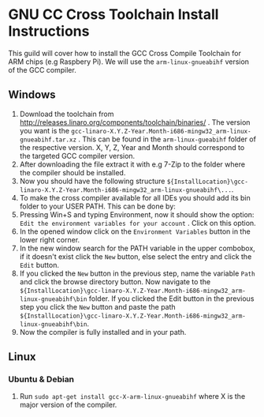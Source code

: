 # GNU CC Cross Toolchain Install Instructions

This guild will cover how to install the GCC Cross Compile Toolchain for ARM chips (e.g Raspbery Pi).
We will use the ```arm-linux-gnueabihf``` version of the GCC compiler.

## Windows

1. Download the toolchain from http://releases.linaro.org/components/toolchain/binaries/ . The version you want is the ```gcc-linaro-X.Y.Z-Year.Month-i686-mingw32_arm-linux-gnueabihf.tar.xz``` . This can be found in the ```arm-linux-gueabihf``` folder of the respective version. X, Y, Z, Year and Month should correspond to the targeted GCC compiler version.
2. After downloading the file extract it with e.g 7-Zip to the folder where the compiler should be installed.
3. Now you should have the following structure ```${InstallLocation}\gcc-linaro-X.Y.Z-Year.Month-i686-mingw32_arm-linux-gnueabihf\...```.
4. To make the cross compiler available for all IDEs you should add its bin folder to your USER PATH. This can be done by:
  1. Pressing Win+S and typing Environment, now it should show the option:
  ```Edit the environment variables for your account``` . Click on this option.
  2. In the opened window click on the ```Environment Variables``` button in the lower right corner.
  3. In the new window search for the PATH variable in the upper combobox, if it doesn't exist click the ```New``` button, else select the entry and click the ```Edit``` button.
  4. If you clicked the ```New``` button in the previous step, name the variable ```Path``` and click the browse directory button. Now navigate to the ```${InstallLocation}\gcc-linaro-X.Y.Z-Year.Month-i686-mingw32_arm-linux-gnueabihf\bin``` folder. If you clicked the Edit button in the previous step you click the ```New``` button and paste the path ```${InstallLocation}\gcc-linaro-X.Y.Z-Year.Month-i686-mingw32_arm-linux-gnueabihf\bin```.
5. Now the compiler is fully installed and in your path.

## Linux

### Ubuntu & Debian

1. Run ```sudo apt-get install gcc-X-arm-linux-gnueabihf``` where X is the major version of the compiler.
